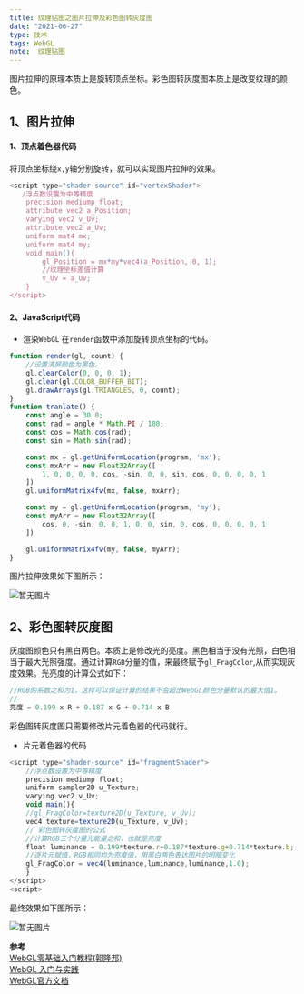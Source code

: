 ```yaml
---
title: 纹理贴图之图片拉伸及彩色图转灰度图
date: "2021-06-27"
type: 技术
tags: WebGL
note:  纹理贴图
---
```


图片拉伸的原理本质上是旋转顶点坐标。彩色图转灰度图本质上是改变纹理的颜色。
## 1、图片拉伸
#### 1、顶点着色器代码
将顶点坐标绕`x,y`轴分别旋转，就可以实现图片拉伸的效果。
```js
<script type="shader-source" id="vertexShader">
   /浮点数设置为中等精度
    precision mediump float;
    attribute vec2 a_Position;
    varying vec2 v_Uv;
    attribute vec2 a_Uv;
    uniform mat4 mx;
    uniform mat4 my;
    void main(){
        gl_Position = mx*my*vec4(a_Position, 0, 1);
        //纹理坐标差值计算
        v_Uv = a_Uv;
    }
</script>
```

#### 2、JavaScript代码

+ 渲染`WebGL`
在`render`函数中添加旋转顶点坐标的代码。
```js
function render(gl, count) {
    //设置清屏颜色为黑色。
    gl.clearColor(0, 0, 0, 1);
    gl.clear(gl.COLOR_BUFFER_BIT);
    gl.drawArrays(gl.TRIANGLES, 0, count);
}
function tranlate() {
    const angle = 30.0;
    const rad = angle * Math.PI / 180;
    const cos = Math.cos(rad);
    const sin = Math.sin(rad);

    const mx = gl.getUniformLocation(program, 'mx');
    const mxArr = new Float32Array([
        1, 0, 0, 0, 0, cos, -sin, 0, 0, sin, cos, 0, 0, 0, 0, 1
    ])
    gl.uniformMatrix4fv(mx, false, mxArr);

    const my = gl.getUniformLocation(program, 'my');
    const myArr = new Float32Array([
        cos, 0, -sin, 0, 0, 1, 0, 0, sin, 0, cos, 0, 0, 0, 0, 1
    ])

    gl.uniformMatrix4fv(my, false, myArr);
}
```
图片拉伸效果如下图所示：

<img src='../../images/webgl-图片拉伸.png' alt='暂无图片'>

## 2、彩色图转灰度图
灰度图颜色只有黑白两色。本质上是修改光的亮度。黑色相当于没有光照，白色相当于最大光照强度。通过计算`RGB`分量的值，来最终赋予`gl_FragColor`,从而实现灰度效果。光亮度的计算公式如下：
```js
//RGB的系数之和为1，这样可以保证计算的结果不会超出WebGL颜色分量默认的最大值1。
//
亮度 = 0.199 x R + 0.187 x G + 0.714 x B
```
彩色图转灰度图只需要修改片元着色器的代码就行。
+ 片元着色器的代码
```js
<script type="shader-source" id="fragmentShader">
    //浮点数设置为中等精度
    precision mediump float;
    uniform sampler2D u_Texture;
    varying vec2 v_Uv;
    void main(){
    //gl_FragColor=texture2D(u_Texture, v_Uv);
    vec4 texture=texture2D(u_Texture, v_Uv);
    // 彩色图转灰度图的公式
    //计算RGB三个分量光能量之和，也就是亮度
    float luminance = 0.199*texture.r+0.187*texture.g+0.714*texture.b;
    //逐片元赋值，RGB相同均为亮度值，用黑白两色表达图片的明暗变化
    gl_FragColor = vec4(luminance,luminance,luminance,1.0); 
    }
</script>
<script>
```
最终效果如下图所示：

<img src='../../images/彩色图转灰度图.png' alt='暂无图片'>


**参考**<br>
[WebGL零基础入门教程(郭隆邦)](http://www.yanhuangxueyuan.com/WebGL/)<br>
[WebGL 入门与实践](https://juejin.cn/book/6844733755580481543/section/6844733755916025869)<br>
[WebGL官方文档](https://developer.mozilla.org/zh-CN/docs/Web/API/WebGLRenderingContext/vertexAttribPointer)<br>
